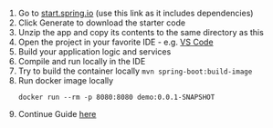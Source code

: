 1. Go to [start.spring.io](https://start.spring.io/#!type=maven-project&language=java&platformVersion=2.7.4&packaging=jar&jvmVersion=17&groupId=com.vmware.tanzu&artifactId=demo&name=Spring%20Boot%20on%20Kubernetes%20Demo&description=Demo%20project%20for%20Spring%20Boot&packageName=com.vmware.tanzu.demo&dependencies=actuator,web,prometheus) (use this link as it includes dependencies)
2. Click Generate to download the starter code
3. Unzip the app and copy its contents to the same directory as this
4. Open the project in your favorite IDE - e.g. [VS Code](https://code.visualstudio.com/download)
5.  Build your application logic and services
6.  Compile and run locally in the IDE
7.  Try to build the container locally `mvn spring-boot:build-image`
8.  Run docker image locally
    ```
    docker run --rm -p 8080:8080 demo:0.0.1-SNAPSHOT  
    ```
9. Continue Guide [here](../README.md)
